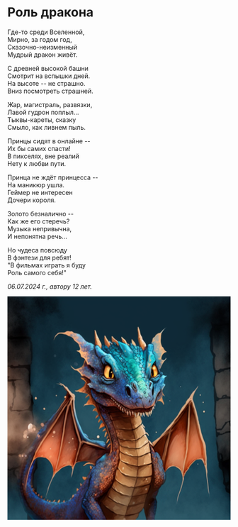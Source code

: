 # Роль дракона

Где-то среди Вселенной,  
Мирно, за годом год,  
Сказочно-неизменный  
Мудрый дракон живёт.

С древней высокой башни  
Смотрит на вспышки дней.  
На высоте -- не страшно.  
Вниз посмотреть страшней.

Жар, магистраль, развязки,  
Лавой гудрон поплыл...  
Тыквы-кареты, сказку  
Смыло, как ливнем пыль.

Принцы сидят в онлайне --  
Их бы самих спасти!  
В пикселях, вне реалий  
Нету к любви пути.

Принца не ждёт принцесса --  
На маникюр ушла.  
Геймер не интересен  
Дочери короля.

Золото безналично --  
Как же его стеречь?  
Музыка непривычна,  
И непонятна речь...

Но чудеса повсюду  
В фэнтези для ребят!  
"В фильмах играть я буду  
Роль самого себя!"

*06.07.2024 г., автору 12 лет.*

![Дракон](../images/under-our-house.png)

